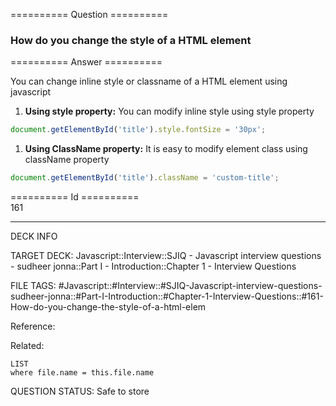 ========== Question ==========  

### How do you change the style of a HTML element  

========== Answer ==========  

You can change inline style or classname of a HTML element using javascript

1. **Using style property:** You can modify inline style using style property

```javascript
document.getElementById('title').style.fontSize = '30px';
```

1. **Using ClassName property:** It is easy to modify element class using
    className property

```javascript
document.getElementById('title').className = 'custom-title';
```

========== Id ==========  
161

---

DECK INFO

TARGET DECK: Javascript::Interview::SJIQ - Javascript interview questions - sudheer jonna::Part I - Introduction::Chapter 1 - Interview Questions

FILE TAGS: #Javascript::#Interview::#SJIQ-Javascript-interview-questions-sudheer-jonna::#Part-I-Introduction::#Chapter-1-Interview-Questions::#161-How-do-you-change-the-style-of-a-html-elem

Reference:

Related:

```dataview
LIST
where file.name = this.file.name
```

QUESTION STATUS: Safe to store
